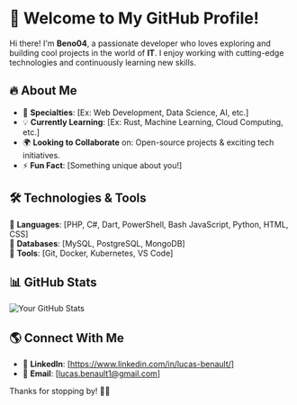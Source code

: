 # 🚀 Welcome to My GitHub Profile!

Hi there! I'm **Beno04**, a passionate developer who loves exploring and building cool projects in the world of **IT**. I enjoy working with cutting-edge technologies and continuously learning new skills.

## 🔥 About Me

- 🎯 **Specialties**: [Ex: Web Development, Data Science, AI, etc.]
- 💡 **Currently Learning**: [Ex: Rust, Machine Learning, Cloud Computing, etc.]
- 🌍 **Looking to Collaborate** on: Open-source projects & exciting tech initiatives.
- ⚡ **Fun Fact**: [Something unique about you!]

## 🛠️ Technologies & Tools

🚀 **Languages**: [PHP, C#, Dart, PowerShell, Bash JavaScript, Python, HTML, CSS]  
💾 **Databases**: [MySQL, PostgreSQL, MongoDB]  
🔧 **Tools**: [Git, Docker, Kubernetes, VS Code]  

## 📊 GitHub Stats

![Your GitHub Stats](https://github-readme-stats.vercel.app/api?username=Beno04&show_icons=true&theme=radical)

## 🌎 Connect With Me

- 🔗 **LinkedIn**: [https://www.linkedin.com/in/lucas-benault/]
- 📩 **Email**: [lucas.benault1@gmail.com]

Thanks for stopping by! 🚀✨
